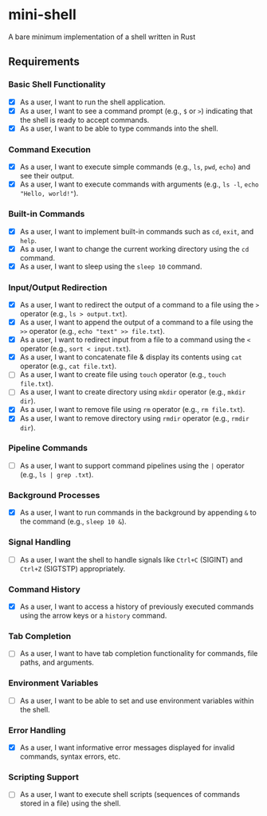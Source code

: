 # mini-shell 
A bare minimum implementation of a shell written in Rust

## Requirements

### Basic Shell Functionality
- [X] As a user, I want to run the shell application.
- [X] As a user, I want to see a command prompt (e.g., `$` or `>`) indicating that the shell is ready to accept commands.
- [X] As a user, I want to be able to type commands into the shell.

### Command Execution
- [X] As a user, I want to execute simple commands (e.g., `ls`, `pwd`, `echo`) and see their output.
- [X] As a user, I want to execute commands with arguments (e.g., `ls -l`, `echo "Hello, world!"`).

### Built-in Commands
- [X] As a user, I want to implement built-in commands such as `cd`, `exit`, and `help`.
- [X] As a user, I want to change the current working directory using the `cd` command.
- [X] As a user, I want to sleep using the `sleep 10` command.

### Input/Output Redirection
- [X] As a user, I want to redirect the output of a command to a file using the `>` operator (e.g., `ls > output.txt`).
- [X] As a user, I want to append the output of a command to a file using the `>>` operator (e.g., `echo "text" >> file.txt`).
- [X] As a user, I want to redirect input from a file to a command using the `<` operator (e.g., `sort < input.txt`).
- [X] As a user, I want to concatenate file & display its contents using `cat` operator (e.g., `cat file.txt`).
- [ ] As a user, I want to create file using `touch` operator (e.g., `touch file.txt`).
- [ ] As a user, I want to create directory using `mkdir` operator (e.g., `mkdir dir`).
- [X] As a user, I want to remove file using `rm` operator (e.g., `rm file.txt`).
- [X] As a user, I want to remove directory using `rmdir` operator (e.g., `rmdir dir`).

### Pipeline Commands
- [ ] As a user, I want to support command pipelines using the `|` operator (e.g., `ls | grep .txt`).

### Background Processes
- [X] As a user, I want to run commands in the background by appending `&` to the command (e.g., `sleep 10 &`).

### Signal Handling
- [ ] As a user, I want the shell to handle signals like `Ctrl+C` (SIGINT) and `Ctrl+Z` (SIGTSTP) appropriately.

### Command History
- [X] As a user, I want to access a history of previously executed commands using the arrow keys or a `history` command.

### Tab Completion
- [ ] As a user, I want to have tab completion functionality for commands, file paths, and arguments.

### Environment Variables
- [ ] As a user, I want to be able to set and use environment variables within the shell.

### Error Handling
- [X] As a user, I want informative error messages displayed for invalid commands, syntax errors, etc.

### Scripting Support
- [ ] As a user, I want to execute shell scripts (sequences of commands stored in a file) using the shell.

